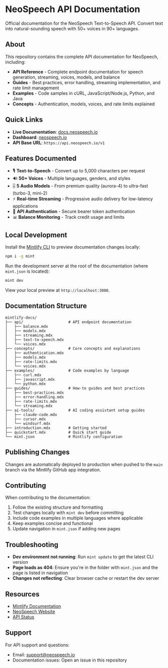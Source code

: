 # NeoSpeech API Documentation

Official documentation for the NeoSpeech Text-to-Speech API. Convert text into natural-sounding speech with 50+ voices in 90+ languages.

## About

This repository contains the complete API documentation for NeoSpeech, including:

- **API Reference** - Complete endpoint documentation for speech generation, streaming, voices, models, and balance
- **Guides** - Best practices, error handling, streaming implementation, and rate limit management
- **Examples** - Code samples in cURL, JavaScript/Node.js, Python, and Java
- **Concepts** - Authentication, models, voices, and rate limits explained

## Quick Links

- **Live Documentation**: [docs.neospeech.io](https://docs.neospeech.io)
- **Dashboard**: [neospeech.io](https://neospeech.io)
- **API Base URL**: `https://api.neospeech.io/v1`

## Features Documented

- 🎙️ **Text-to-Speech** - Convert up to 5,000 characters per request
- 🔊 **50+ Voices** - Multiple languages, genders, and styles
- 🎚️ **5 Audio Models** - From premium quality (aurora-4) to ultra-fast (turbo-3, mini-2)
- ⚡ **Real-time Streaming** - Progressive audio delivery for low-latency applications
- 🔐 **API Authentication** - Secure bearer token authentication
- 📊 **Balance Monitoring** - Track credit usage and limits

## Local Development

Install the [Mintlify CLI](https://www.npmjs.com/package/mint) to preview documentation changes locally:

```bash
npm i -g mint
```

Run the development server at the root of the documentation (where `mint.json` is located):

```bash
mint dev
```

View your local preview at `http://localhost:3000`.

## Documentation Structure

```
mintlify-docs/
├── api/                    # API endpoint documentation
│   ├── balance.mdx
│   ├── models.mdx
│   ├── streaming.mdx
│   ├── text-to-speech.mdx
│   └── voices.mdx
├── concepts/               # Core concepts and explanations
│   ├── authentication.mdx
│   ├── models.mdx
│   ├── rate-limits.mdx
│   └── voices.mdx
├── examples/               # Code examples by language
│   ├── curl.mdx
│   ├── javascript.mdx
│   └── python.mdx
├── guides/                 # How-to guides and best practices
│   ├── best-practices.mdx
│   ├── error-handling.mdx
│   ├── rate-limits.mdx
│   └── streaming.mdx
├── ai-tools/               # AI coding assistant setup guides
│   ├── claude-code.mdx
│   ├── cursor.mdx
│   └── windsurf.mdx
├── introduction.mdx        # Getting started
├── quickstart.mdx          # Quick start guide
└── mint.json               # Mintlify configuration
```

## Publishing Changes

Changes are automatically deployed to production when pushed to the `main` branch via the Mintlify GitHub app integration.

## Contributing

When contributing to the documentation:

1. Follow the existing structure and formatting
2. Test changes locally with `mint dev` before committing
3. Include code examples in multiple languages where applicable
4. Keep examples concise and functional
5. Update navigation in `mint.json` if adding new pages

## Troubleshooting

- **Dev environment not running**: Run `mint update` to get the latest CLI version
- **Page loads as 404**: Ensure you're in the folder with `mint.json` and the page is listed in navigation
- **Changes not reflecting**: Clear browser cache or restart the dev server

## Resources

- [Mintlify Documentation](https://mintlify.com/docs)
- [NeoSpeech Website](https://neospeech.io)
- [API Status](https://status.neospeech.io)

## Support

For API support and questions:
- Email: support@neospeech.io
- Documentation issues: Open an issue in this repository

